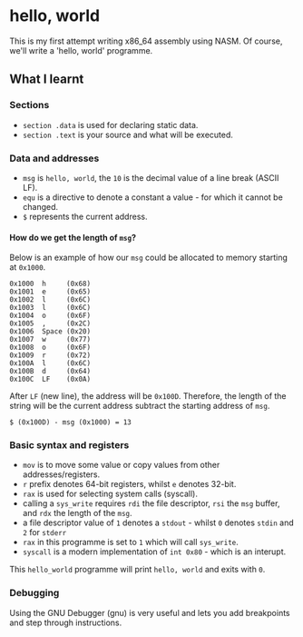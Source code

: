 # hello, world

This is my first attempt writing x86_64 assembly using NASM. Of course, we'll write a 'hello, world' programme.

## What I learnt

### Sections

- `section .data` is used for declaring static data.
- `section .text` is your source and what will be executed.

### Data and addresses

- `msg` is `hello, world`, the `10` is the decimal value of a line break (ASCII LF).
- `equ` is a directive to denote a constant a value - for which it cannot be changed.
- `$` represents the current address.

#### How do we get the length of `msg`?

Below is an example of how our `msg` could be allocated to memory starting at `0x1000`.

```
0x1000	h     (0x68)
0x1001	e     (0x65)
0x1002	l     (0x6C)
0x1003	l     (0x6C)
0x1004	o     (0x6F)
0x1005	,     (0x2C)
0x1006	Space (0x20)
0x1007	w     (0x77)
0x1008	o     (0x6F)
0x1009	r     (0x72)
0x100A	l     (0x6C)
0x100B	d     (0x64)
0x100C	LF    (0x0A)
```

After `LF` (new line), the address will be `0x100D`. Therefore, the length of the string will be the current address subtract the starting address of `msg`.

```
$ (0x100D) - msg (0x1000) = 13
```

### Basic syntax and registers

- `mov` is to move some value or copy values from other addresses/registers.
- `r` prefix denotes 64-bit registers, whilst `e` denotes 32-bit.
- `rax` is used for selecting system calls (syscall).
- calling a `sys_write` requires `rdi` the file descriptor, `rsi` the `msg` buffer, and `rdx` the length of the `msg`.
- a file descriptor value of `1` denotes a `stdout` - whilst `0` denotes `stdin` and `2` for `stderr`
- `rax` in this programme is set to `1` which will call `sys_write`.
- `syscall` is a modern implementation of `int 0x80` - which is an interupt.

This `hello_world` programme will print `hello, world` and exits with `0`.

### Debugging

Using the GNU Debugger (gnu) is very useful and lets you add breakpoints and step through instructions.
